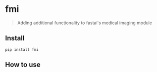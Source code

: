 # fmi
> Adding additional functionality to fastai's medical imaging module


## Install

`pip install fmi`

## How to use
